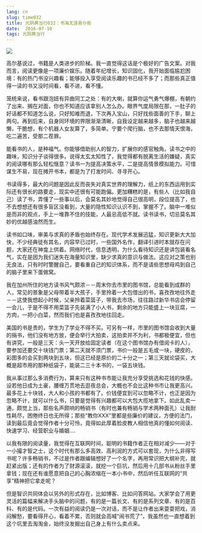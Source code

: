 ```yaml
---
lang: cn
slug: time032
title: 光阴典当行032：书海无涯易仆街
date:  2016-07-10
tags: 光阴典当行
---
```

<!-- more -->
![](/uploads/time032.jpg)

高尔基说过，书籍是人类进步的阶梯。我一直觉得这话是个极好的广告文案。对我而言，阅读更像是一项廉价娱乐。随着年纪增长，知识固化，我开始面临尴尬困境：有的热门书没兴趣看；能够投入享受阅读乐趣的书已经不多了；而那些真正值得一读的书又没时间看，看不进，看不懂。

笼统来说，看书跟泡妞有异曲同工之处：有的大喇，就算你运气勇气爆棚，有朝约了出来、搁在对面，你也不知道应该拿别人怎么办。眼界气度局限在那，一肚子的好话都不知道怎么说，只好知难而退，下次再入宝山，只好找些面善的下手，聊上两句。再到后来，自身同环境的界限渐渐清晰，自我设定越来越多，脑子也越来越懒，干脆想，有个机器人女友算了，多简单。宁要个爬行脑，也不去那情天恨海，吃二遍苦，受那二茬罪。

能看书的人，是种福气。你能够借助别人的智力，扩展你的感官触角。读书之中的趣味，知识分子谈得很多。说得太玄太知性了，我觉得都有脱离生活的嫌疑，真实的阅读哪有那么轻松惬意？读书一为提高决策水平，二是提高情景模拟能力。可惜谋生不易，现在摊开书本，都是为了打发时间、寻寻开心。

书读得多，最大的问题是因此反而丧失对真实世界的理解力，纸上的东西运用到实际还有很长的路要走，现实中还很有可能跑偏。更加糟糕的是，有些人（比如我自己）读了书，弄懂了一些事以后，会莫名其妙地觉得自己很高明，段位提高了，也不去想想还有很多盲区没看到，大量的隐性知识认识不到，掌握不了。脑中一堆似是而非的观点，手上一堆靠不住的技能，人最忌高低不就。读书读书，切忌莫名其妙的优越感油然而生。

读书如口味，审美与求真的矛盾也始终存在。现代学术发展迅猛，知识更新大大加快，不少经典徒有其名，内容早已过时，一些国外名作，翻译引进时本就存在问题，大家还在神龛上供着。网络时代，信息透明，为什么看待知识还是讲包装看名气，实在是因为我们迷失在海量知识里，缺少求真的意识与做法。这应对之策也别无良法，只有时时警醒自己，要看重自己的知识体系，而不是请些思想母鸡到自己的脑子里来下蛋做窝。

我在加州所住的地方读书风气颇浓－－周末你去市里的图书馆，总能看到成群的人，常见的景象是父母带着半大孩子，手里拎着一大包借出的书，喜孜孜地往外走－－这使我想起小时候，父亲拎着菜篮子，带我去市场，往往路过新华书店会停留一会儿，于是不得不用菜篮子先装满了小人书，剩余的地方只能盛上一块豆腐，一方肉，一把小白菜，然而我们也是喜孜孜地往回走。

美国的书是贵的，学生为了学业不得不买。可另有一样，市里的图书馆会收到大量的捐书，他们没有地方放，便会举行大拍卖，这拍卖并不为利，书都极便宜，但也有讲究，一般是三天：头一天开放给固定读者（在这个图书馆办有借阅卡的人），要参加还要交十块钱门票；第二天就不须门票，书价一般是五毛或一块，硬皮的，彩图多的会买到两块到五块，但这已经是原价的二十分之一；第三天就论袋买，大概是超市用的那种纸袋子，能装二三十本书的，一袋五块钱。

我从事过那么多消费行为，算来只有这种书市能让我充分享受挑选和花钱的快感。设若他日成为土豪，腰缠万贯地去逛夜总会，大概也不会比这种书市让我更高兴。最多花上十块钱，大人和小孩的书都有了。价钱便宜到可以忽略不计，也正是因为忽略不计，就可以什么书，只要是觉得有兴趣都可以大包大揽地拿下。如此乱卖一通，颇觉上当，那些名声颇响的畅销书（有时也兼有畅销与学术两种面孔）让我耐性耗尽，困倦终日也无所得；那些“教你XXX”里都是些廉价的建议，方便的法门，读到最后竟会觉得作者十分可怜，竟得如此厚着脸皮教人相信他真的懂如何阅读、快速学习、经营职业与婚姻….

以我有限的阅读量，我觉得在互联网时间，聪明的书籍作者正在相对减少——对于一小撮才智之士，这个时代有那么多高效、高利润的方式可以套现，为什么非得写书呢？许多畅销书，不过是作者跟编辑想好了一个名字，再用常识把大纲补完，就赶紧出版；还有的作者为了财源滚滚，就挖一个巨坑，然后用十几部书从粉丝手里拿钱；现在还有谁愿意把自己的心胸浓缩在一本小书中，然后听任互联网的“共享”精神把它拿走呢？

但是智识共同体会以另外的形式存在，比如博客、比如问答网站。大家学会了用更灵活的篇幅来解决手头脑中的问题，有的是一篇长文、有的是系列文章、有的是百科、有的是代码。一次有益的阅读仍是一次对话，而不是让作者出来耍耍把戏，消闷解愁，要看得开心，看着不累，否则就会高喊“闹书荒了”，我虽然也一直想着到这个坑里去淘淘金，始终没发掘出自己身上有什么卖点来。